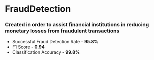 # FraudDetection
### Created in order to assist financial institutions in reducing monetary losses from fraudulent transactions
* Successful Fraud Detection Rate - **95.8%**
* F1 Score - **0.94**
* Classification Accuracy - **99.8%**
